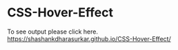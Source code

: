 # CSS-Hover-Effect

To see output please click here. https://shashankdharasurkar.github.io/CSS-Hover-Effect/
